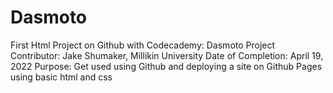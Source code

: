 # Dasmoto
First Html Project on Github with Codecademy: Dasmoto Project
Contributor: Jake Shumaker, Millikin University
Date of Completion: April 19, 2022
Purpose: Get used using Github and deploying a site on Github Pages using basic html and css
